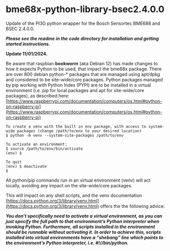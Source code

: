 # bme68x-python-library-bsec2.4.0.0
Update of the PI3G python wrapper for the Bosch Sensortec BME688 and BSEC 2.4.0.0.

***Please see the readme in the code directory for installation and getting started instructions.***

__Update 11/01/2024.__

Be aware that raspbian __bookworm__ (aka Debian 12) has made changes to how it expects Python to be used, that impact the bme68x package.
There are over 800 debian python-* packages that are managed using apt/dpkg and considered to be site-wide/core packages.
Python packages managed by pip working with Python Index (PYPI) are to be installed in a virtual environment (i.e. pip for local packages and apt for site-wide/core packages), as described here: 
[https://www.raspberrypi.com/documentation/computers/os.html#python-on-raspberry-pi](https://www.raspberrypi.com/documentation/computers/os.html#python-on-raspberry-pi)
```
To create a venv with the built in env package, with access to system-wide packages (change /path/to/env to your desired location)
$ python -m venv --system-site-packages /path/to/env

To activate an environment:
$ source /path/to/env/bin/activate
(env) $

To quit
(env) $ deactivate
$
```

All python/pip commands run in an virtual environment (venv) will act locally, avoiding any impact on the site-wide/core packages.

This will impact on any shell scripts, and the venv documentation [https://docs.python.org/3/library/venv.html](https://docs.python.org/3/library/venv.html) offers the the following advice:

***You don’t specifically need to activate a virtual environment, as you can just specify the full path to that environment’s Python interpreter when invoking Python. Furthermore, all scripts installed in the environment should be runnable without activating it. In order to achieve this, scripts installed into virtual environments have a “shebang” line which points to the environment’s Python interpreter, i.e. #!/<path-to-venv>/bin/python.***
